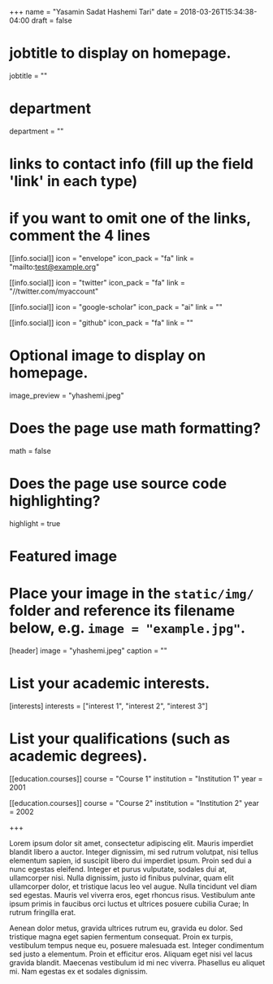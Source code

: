 +++
name = "Yasamin Sadat Hashemi Tari"
date = 2018-03-26T15:34:38-04:00
draft = false

# jobtitle to display on homepage.
jobtitle = ""

# department
department = ""

# links to contact info (fill up the field 'link' in each type)
# if you want to omit one of the links, comment the 4 lines
[[info.social]]
  icon = "envelope"
  icon_pack = "fa"
  link = "mailto:test@example.org"

[[info.social]]
  icon = "twitter"
  icon_pack = "fa"
  link = "//twitter.com/myaccount"

[[info.social]]
  icon = "google-scholar"
  icon_pack = "ai"
  link = ""

[[info.social]]
  icon = "github"
  icon_pack = "fa"
  link = ""

# Optional image to display on homepage.
image_preview = "yhashemi.jpeg"

# Does the  page use math formatting?
math = false

# Does the page use source code highlighting?
highlight = true

# Featured image
# Place your image in the `static/img/` folder and reference its filename below, e.g. `image = "example.jpg"`.
[header]
image = "yhashemi.jpeg"
caption = ""

# List your academic interests.
[interests]
  interests = ["interest 1", "interest 2", "interest 3"]

# List your qualifications (such as academic degrees).
[[education.courses]]
  course = "Course 1"
  institution = "Institution 1"
  year = 2001

[[education.courses]]
  course = "Course 2"
  institution = "Institution 2"
  year = 2002

+++

Lorem ipsum dolor sit amet, consectetur adipiscing elit. Mauris imperdiet blandit libero a auctor. Integer dignissim, mi sed rutrum volutpat, nisi tellus elementum sapien, id suscipit libero dui imperdiet ipsum. Proin sed dui a nunc egestas eleifend. Integer et purus vulputate, sodales dui at, ullamcorper nisi. Nulla dignissim, justo id finibus pulvinar, quam elit ullamcorper dolor, et tristique lacus leo vel augue. Nulla tincidunt vel diam sed egestas. Mauris vel viverra eros, eget rhoncus risus. Vestibulum ante ipsum primis in faucibus orci luctus et ultrices posuere cubilia Curae; In rutrum fringilla erat.

Aenean dolor metus, gravida ultrices rutrum eu, gravida eu dolor. Sed tristique magna eget sapien fermentum consequat. Proin ex turpis, vestibulum tempus neque eu, posuere malesuada est. Integer condimentum sed justo a elementum. Proin et efficitur eros. Aliquam eget nisi vel lacus gravida blandit. Maecenas vestibulum id mi nec viverra. Phasellus eu aliquet mi. Nam egestas ex et sodales dignissim.
